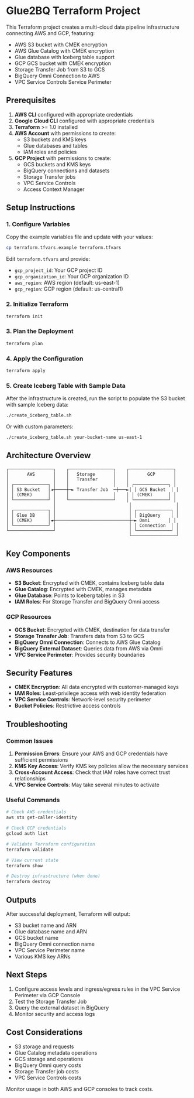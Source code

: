 # Glue2BQ Terraform Project

This Terraform project creates a multi-cloud data pipeline infrastructure connecting AWS and GCP, featuring:

- AWS S3 bucket with CMEK encryption
- AWS Glue Catalog with CMEK encryption
- Glue database with Iceberg table support
- GCP GCS bucket with CMEK encryption
- Storage Transfer Job from S3 to GCS
- BigQuery Omni Connection to AWS
- VPC Service Controls Service Perimeter

## Prerequisites

1. **AWS CLI** configured with appropriate credentials
2. **Google Cloud CLI** configured with appropriate credentials
3. **Terraform** >= 1.0 installed
4. **AWS Account** with permissions to create:
   - S3 buckets and KMS keys
   - Glue databases and tables
   - IAM roles and policies
5. **GCP Project** with permissions to create:
   - GCS buckets and KMS keys
   - BigQuery connections and datasets
   - Storage Transfer jobs
   - VPC Service Controls
   - Access Context Manager

## Setup Instructions

### 1. Configure Variables

Copy the example variables file and update with your values:

```bash
cp terraform.tfvars.example terraform.tfvars
```

Edit `terraform.tfvars` and provide:
- `gcp_project_id`: Your GCP project ID
- `gcp_organization_id`: Your GCP organization ID
- `aws_region`: AWS region (default: us-east-1)
- `gcp_region`: GCP region (default: us-central1)

### 2. Initialize Terraform

```bash
terraform init
```

### 3. Plan the Deployment

```bash
terraform plan
```

### 4. Apply the Configuration

```bash
terraform apply
```

### 5. Create Iceberg Table with Sample Data

After the infrastructure is created, run the script to populate the S3 bucket with sample Iceberg data:

```bash
./create_iceberg_table.sh
```

Or with custom parameters:
```bash
./create_iceberg_table.sh your-bucket-name us-east-1
```

## Architecture Overview

```
┌─────────────────┐    ┌─────────────────┐    ┌─────────────────┐
│       AWS       │    │   Storage       │    │       GCP       │
│                 │    │   Transfer      │    │                 │
│ ┌─────────────┐ │    │                 │    │ ┌─────────────┐ │
│ │ S3 Bucket   │◄┼────┼─► Transfer Job  ─┼───►│ │ GCS Bucket  │ │
│ │ (CMEK)      │ │    │                 │    │ │ (CMEK)      │ │
│ └─────────────┘ │    └─────────────────┘    │ └─────────────┘ │
│                 │                            │                 │
│ ┌─────────────┐ │                            │ ┌─────────────┐ │
│ │ Glue DB     │ │                            │ │ BigQuery    │ │
│ │ (CMEK)      │◄┼────────────────────────────┼─► Omni       │ │
│ └─────────────┘ │                            │ │ Connection  │ │
└─────────────────┘                            │ └─────────────┘ │
                                               └─────────────────┘
```

## Key Components

### AWS Resources
- **S3 Bucket**: Encrypted with CMEK, contains Iceberg table data
- **Glue Catalog**: Encrypted with CMEK, manages metadata
- **Glue Database**: Points to Iceberg tables in S3
- **IAM Roles**: For Storage Transfer and BigQuery Omni access

### GCP Resources
- **GCS Bucket**: Encrypted with CMEK, destination for data transfer
- **Storage Transfer Job**: Transfers data from S3 to GCS
- **BigQuery Omni Connection**: Connects to AWS Glue Catalog
- **BigQuery External Dataset**: Queries data from AWS via Omni
- **VPC Service Perimeter**: Provides security boundaries

## Security Features

- **CMEK Encryption**: All data encrypted with customer-managed keys
- **IAM Roles**: Least-privilege access with web identity federation
- **VPC Service Controls**: Network-level security perimeter
- **Bucket Policies**: Restrictive access controls

## Troubleshooting

### Common Issues

1. **Permission Errors**: Ensure your AWS and GCP credentials have sufficient permissions
2. **KMS Key Access**: Verify KMS key policies allow the necessary services
3. **Cross-Account Access**: Check that IAM roles have correct trust relationships
4. **VPC Service Controls**: May take several minutes to activate

### Useful Commands

```bash
# Check AWS credentials
aws sts get-caller-identity

# Check GCP credentials
gcloud auth list

# Validate Terraform configuration
terraform validate

# View current state
terraform show

# Destroy infrastructure (when done)
terraform destroy
```

## Outputs

After successful deployment, Terraform will output:
- S3 bucket name and ARN
- Glue database name and ARN
- GCS bucket name
- BigQuery Omni connection name
- VPC Service Perimeter name
- Various KMS key ARNs

## Next Steps

1. Configure access levels and ingress/egress rules in the VPC Service Perimeter via GCP Console
2. Test the Storage Transfer Job
3. Query the external dataset in BigQuery
4. Monitor security and access logs

## Cost Considerations

- S3 storage and requests
- Glue Catalog metadata operations
- GCS storage and operations
- BigQuery Omni query costs
- Storage Transfer job costs
- VPC Service Controls costs

Monitor usage in both AWS and GCP consoles to track costs.
